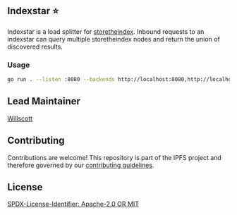 ## Indexstar ⭐️

Indexstar is a load splitter for [storetheindex](https://github.com/filecoin-project/storetheindex/).
Inbound requests to an indexstar can query multiple storetheindex nodes and return the union of discovered results.

### Usage

```bash
go run . --listen :8080 --backends http://localhost:8080,http://localhost:8081
```

## Lead Maintainer

[Willscott](https://github.com/willscott)

## Contributing

Contributions are welcome! This repository is part of the IPFS project and therefore governed by our [contributing guidelines](https://github.com/ipfs/community/blob/master/CONTRIBUTING.md).

## License

[SPDX-License-Identifier: Apache-2.0 OR MIT](LICENSE.md)

